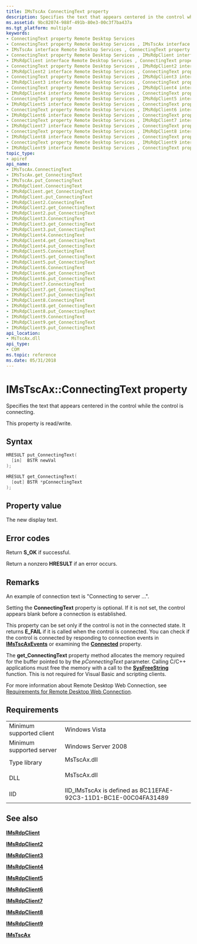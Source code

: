 ```yaml
---
title: IMsTscAx ConnectingText property
description: Specifies the text that appears centered in the control while the control is connecting.
ms.assetid: 9bc82074-988f-491b-80e3-00c3f7ba437a
ms.tgt_platform: multiple
keywords:
- ConnectingText property Remote Desktop Services
- ConnectingText property Remote Desktop Services , IMsTscAx interface
- IMsTscAx interface Remote Desktop Services , ConnectingText property
- ConnectingText property Remote Desktop Services , IMsRdpClient interface
- IMsRdpClient interface Remote Desktop Services , ConnectingText property
- ConnectingText property Remote Desktop Services , IMsRdpClient2 interface
- IMsRdpClient2 interface Remote Desktop Services , ConnectingText property
- ConnectingText property Remote Desktop Services , IMsRdpClient3 interface
- IMsRdpClient3 interface Remote Desktop Services , ConnectingText property
- ConnectingText property Remote Desktop Services , IMsRdpClient4 interface
- IMsRdpClient4 interface Remote Desktop Services , ConnectingText property
- ConnectingText property Remote Desktop Services , IMsRdpClient5 interface
- IMsRdpClient5 interface Remote Desktop Services , ConnectingText property
- ConnectingText property Remote Desktop Services , IMsRdpClient6 interface
- IMsRdpClient6 interface Remote Desktop Services , ConnectingText property
- ConnectingText property Remote Desktop Services , IMsRdpClient7 interface
- IMsRdpClient7 interface Remote Desktop Services , ConnectingText property
- ConnectingText property Remote Desktop Services , IMsRdpClient8 interface
- IMsRdpClient8 interface Remote Desktop Services , ConnectingText property
- ConnectingText property Remote Desktop Services , IMsRdpClient9 interface
- IMsRdpClient9 interface Remote Desktop Services , ConnectingText property
topic_type:
- apiref
api_name:
- IMsTscAx.ConnectingText
- IMsTscAx.get_ConnectingText
- IMsTscAx.put_ConnectingText
- IMsRdpClient.ConnectingText
- IMsRdpClient.get_ConnectingText
- IMsRdpClient.put_ConnectingText
- IMsRdpClient2.ConnectingText
- IMsRdpClient2.get_ConnectingText
- IMsRdpClient2.put_ConnectingText
- IMsRdpClient3.ConnectingText
- IMsRdpClient3.get_ConnectingText
- IMsRdpClient3.put_ConnectingText
- IMsRdpClient4.ConnectingText
- IMsRdpClient4.get_ConnectingText
- IMsRdpClient4.put_ConnectingText
- IMsRdpClient5.ConnectingText
- IMsRdpClient5.get_ConnectingText
- IMsRdpClient5.put_ConnectingText
- IMsRdpClient6.ConnectingText
- IMsRdpClient6.get_ConnectingText
- IMsRdpClient6.put_ConnectingText
- IMsRdpClient7.ConnectingText
- IMsRdpClient7.get_ConnectingText
- IMsRdpClient7.put_ConnectingText
- IMsRdpClient8.ConnectingText
- IMsRdpClient8.get_ConnectingText
- IMsRdpClient8.put_ConnectingText
- IMsRdpClient9.ConnectingText
- IMsRdpClient9.get_ConnectingText
- IMsRdpClient9.put_ConnectingText
api_location:
- MsTscAx.dll
api_type:
- COM
ms.topic: reference
ms.date: 05/31/2018
---
```


# IMsTscAx::ConnectingText property

Specifies the text that appears centered in the control while the control is connecting.

This property is read/write.

## Syntax


```C++
HRESULT put_ConnectingText(
  [in]  BSTR newVal
);

HRESULT get_ConnectingText(
  [out] BSTR *pConnectingText
);
```



## Property value

The new display text.

## Error codes

Return **S\_OK** if successful.

Return a nonzero **HRESULT** if an error occurs.

## Remarks

An example of connection text is "Connecting to server ...".

Setting the **ConnectingText** property is optional. If it is not set, the control appears blank before a connection is established.

This property can be set only if the control is not in the connected state. It returns **E\_FAIL** if it is called when the control is connected. You can check if the control is connected by responding to connection events in [**IMsTscAxEvents**](imstscaxevents-interface.md) or examining the [**Connected**](imstscax-connected.md) property.

The **get\_ConnectingText** property method allocates the memory required for the buffer pointed to by the *pConnectingText* parameter. Calling C/C++ applications must free the memory with a call to the [**SysFreeString**](https://msdn.microsoft.com/library/ms221481(v=VS.71).aspx) function. This is not required for Visual Basic and scripting clients.

For more information about Remote Desktop Web Connection, see [Requirements for Remote Desktop Web Connection](requirements-for-remote-desktop-web-connection.md).

## Requirements



|                                     |                                                                                        |
|-------------------------------------|----------------------------------------------------------------------------------------|
| Minimum supported client<br/> | Windows Vista<br/>                                                               |
| Minimum supported server<br/> | Windows Server 2008<br/>                                                         |
| Type library<br/>             | <dl> <dt>MsTscAx.dll</dt> </dl> |
| DLL<br/>                      | <dl> <dt>MsTscAx.dll</dt> </dl> |
| IID<br/>                      | IID\_IMsTscAx is defined as 8C11EFAE-92C3-11D1-BC1E-00C04FA31489<br/>            |



## See also

<dl> <dt>

[**IMsRdpClient**](imsrdpclient-interface.md)
</dt> <dt>

[**IMsRdpClient2**](imsrdpclient2.md)
</dt> <dt>

[**IMsRdpClient3**](imsrdpclient3.md)
</dt> <dt>

[**IMsRdpClient4**](imsrdpclient4.md)
</dt> <dt>

[**IMsRdpClient5**](imsrdpclient5.md)
</dt> <dt>

[**IMsRdpClient6**](imsrdpclient6.md)
</dt> <dt>

[**IMsRdpClient7**](imsrdpclient7.md)
</dt> <dt>

[**IMsRdpClient8**](imsrdpclient8.md)
</dt> <dt>

[**IMsRdpClient9**](imsrdpclient9.md)
</dt> <dt>

[**IMsTscAx**](imstscax-interface.md)
</dt> </dl>

 

 





